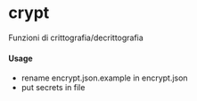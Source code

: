 # crypt
Funzioni di crittografia/decrittografia


#### Usage
- rename encrypt.json.example in encrypt.json
- put secrets in file

